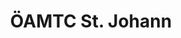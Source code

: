 ---
title: "ÖAMTC St. Johann"
url: /sankt-johann-im-pongau/oeamtc-st-johann/
shop: Autowerkstatt
---